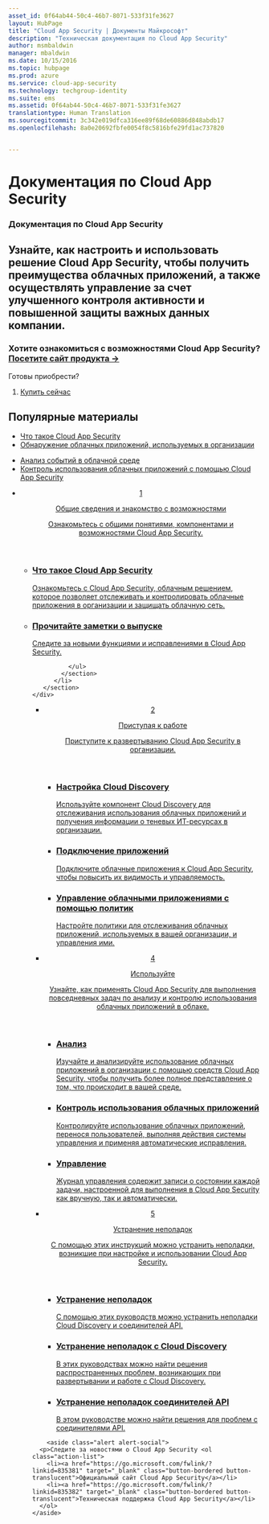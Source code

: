 ```yaml
---
asset_id: 0f64ab44-50c4-46b7-8071-533f31fe3627
layout: HubPage
title: "Cloud App Security | Документы Майкрософт"
description: "Техническая документация по Cloud App Security"
author: msmbaldwin
manager: mbaldwin
ms.date: 10/15/2016
ms.topic: hubpage
ms.prod: azure
ms.service: cloud-app-security
ms.technology: techgroup-identity
ms.suite: ems
ms.assetid: 0f64ab44-50c4-46b7-8071-533f31fe3627
translationtype: Human Translation
ms.sourcegitcommit: 3c342e019dfca316ee89f68de60886d848abdb17
ms.openlocfilehash: 8a0e20692fbfe0054f8c5816bfe29fd1ac737820


---
```


# <a name="cloud-app-security-documentation"></a>Документация по Cloud App Security
<article id="main">
    <section id="hero-content">
      <h1>Документация по Cloud App Security</h1>
      <h2>Узнайте, как настроить и использовать решение Cloud App Security, чтобы получить преимущества облачных приложений, а также осуществлять управление за счет улучшенного контроля активности и повышенной защиты важных данных компании. </h2>
      <h3>Хотите ознакомиться с возможностями Cloud App Security? <a href="https://go.microsoft.com/fwlink/?linkid=835379" target="_blank">Посетите сайт продукта &rarr;</a></h3>
    </section>
    <aside class="alert section-border">
        <p>Готовы приобрести?</p>
        <ol class="action-list">
            <li><a href="https://go.microsoft.com/fwlink/?linkid=835380" target="_blank" class="button-bordered button-translucent">Купить сейчас</a></li>
        </ol>
    </aside>
    <section id="featured" class="container">
      <h2 class="section-heading"><span class="icon icon-warning"></span> Популярные материалы</h2>
      <div class="features row">
        <ul class="column column-half">
          <li><a href="./what-is-cloud-app-security.md">Что такое Cloud App Security</a></li>
          <li><a href="./set-up-cloud-discovery.md">Обнаружение облачных приложений, используемых в организации</a></li>
        </ul>
        <ul class="column column-half">
          <li><a href="./investigate.md">Анализ событий в облачной среде</a></li>
          <li><a href="./control.md">Контроль использования облачных приложений с помощью Cloud App Security</a></li>
        </ul>
      </div>
    </section>
    <div id="journeys">
      <section class="container">
        <ul class="journeys-list">
          <li class="journey-step">
            <header class="journey-step-header row">
              <a href="./what-is-cloud-app-security.md">
                <div class="title column-third">
                  <span class="step-number">1</span>
                  <p>Общие сведения и знакомство с возможностями</p>
                </div>
                <p class="description column-two-thirds">Ознакомьтесь с общими понятиями, компонентами и возможностями Cloud App Security.</p>
              </a>
            </header>
            <section class="journey-step-elements content">
              <ul class="row">
                <li class="column-third">
                  <a href="./what-is-cloud-app-security.md">
                    <h3>Что такое Cloud App Security</h3>
                    <p>Ознакомьтесь с Cloud App Security, облачным решением, которое позволяет отслеживать и контролировать облачные приложения в организации и защищать облачную сеть.</p>
                  </a>
                </li>
                <li class="column-third">
                  <a href="./release-notes.md">
                    <h3>Прочитайте заметки о выпуске</h3>
                    <p>Следите за новыми функциями и исправлениями в Cloud App Security.</p>
                  </a>
                </li>
                
              </ul>
            </section>
          </li>
       </section>
    </div>
<div id="journeys">
      <section class="container">
        <ul class="journeys-list">
          <li class="journey-step">
            <header class="journey-step-header row">
              <a href="./getting-started-with-cloud-app-security.md">
                <div class="title column-third">
                  <span class="step-number">2</span>
                  <p>Приступая к работе</p>
                </div>
                <p class="description column-two-thirds">Приступите к развертыванию Cloud App Security в организации.</p>
              </a>
            </header>
            <section class="journey-step-elements content">
              <ul class="row">
                <li class="column-third">
                  <a href="./set-up-cloud-discovery.md">
                    <h3>Настройка Cloud Discovery</h3>
                    <p>Используйте компонент Cloud Discovery для отслеживания использования облачных приложений и получения информации о теневых ИТ-ресурсах в организации.</p>
                  </a>
                </li>
                <li class="column-third">
                  <a href="./enable-instant-visibility-protection-and-governance-actions-for-your-apps.md">
                    <h3>Подключение приложений</h3>
                    <p>Подключите облачные приложения к Cloud App Security, чтобы повысить их видимость и управляемость.</p>
                  </a>
                </li>
                <li class="column-third">
                  <a href="./control-cloud-apps-with-policies.md">
                    <h3>Управление облачными приложениями с помощью политик</h3>
                    <p>Настройте политики для отслеживания облачных приложений, используемых в вашей организации, и управления ими.</p>
                  </a>
                </li>
              </ul>
            </section>
          </li>
       </section>
    </div>
  <div id="journeys">
      <section class="container">
        <ul class="journeys-list">
          <li class="journey-step">
            <header class="journey-step-header row">
              <a href="./daily-activities-to-protect-your-cloud-environment.md">
                <div class="title column-third">
                  <span class="step-number">4</span>
                  <p>Используйте</p>
                </div>
                <p class="description column-two-thirds">Узнайте, как применять Cloud App Security для выполнения повседневных задач по анализу и контролю использования облачных приложений в облаке.</p>
              </a>
            </header>
            <section class="journey-step-elements content">
              <ul class="row">
                <li class="column-third">
                  <a href="./investigate.md">
                    <h3>Анализ</h3>
                    <p>Изучайте и анализируйте использование облачных приложений в организации с помощью средств Cloud App Security, чтобы получить более полное представление о том, что происходит в вашей среде.</p>
                  </a>
                </li>
                <li class="column-third">
                  <a href="./control.md">
                    <h3>Контроль использования облачных приложений</h3>
                    <p>Контролируйте использование облачных приложений, перенося пользователей, выполняя действия системы управления и применяя автоматические исправления.</p>
                  </a>
                </li>
                <li class="column-third">
                  <a href="./governance-actions.md">
                    <h3>Управление</h3>
                    <p>Журнал управления содержит записи о состоянии каждой задачи, настроенной для выполнения в Cloud App Security как вручную, так и автоматически.</p>
                  </a>
                </li>
              </ul>
            </section>
          </li>
       </section>
    </div>
      <div id="journeys">
      <section class="container">
        <ul class="journeys-list">
          <li class="journey-step">
            <header class="journey-step-header row">
              <a href="./troubleshooting.md">
                <div class="title column-third">
                  <span class="step-number">5</span>
                  <p>Устранение неполадок</p>
                </div>
                <p class="description column-two-thirds">С помощью этих инструкций можно устранить неполадки, возникшие при настройке и использовании Cloud App Security.</p>
              </a>
            </header>
            <section class="journey-step-elements content">
              <ul class="row">
                <li class="column-third">
                  <a href="./troubleshooting.md">
                    <h3>Устранение неполадок</h3>
                    <p>С помощью этих руководств можно устранить неполадки Cloud Discovery и соединителей API.</p>
                  </a>
                </li>
                <li class="column-third">
                  <a href="./troubleshooting-cloud-discovery.md">
                    <h3>Устранение неполадок с Cloud Discovery</h3>
                    <p>В этих руководствах можно найти решения распространенных проблем, возникающих при развертывании и работе с Cloud Discovery.</p>
                  </a>
                </li>
                <li class="column-third">
                  <a href="./troubleshooting-api-connectors-using-error-messages.md">
                    <h3>Устранение неполадок соединителей API</h3>
                    <p>В этом руководстве можно найти решения для проблем с соединителями API.</p>
                  </a>
                </li>
              </ul>
            </section>
          </li>
       </section>
    </div>  

        <aside class="alert alert-social">
      <p>Следите за новостями о Cloud App Security <ol class="action-list">
        <li><a href="https://go.microsoft.com/fwlink/?linkid=835381" target="_blank" class="button-bordered button-translucent">Официальный сайт Cloud App Security</a></li>
        <li><a href="https://go.microsoft.com/fwlink/?linkid=835382" target="_blank" class="button-bordered button-translucent">Техническая поддержка Cloud App Security</a></li>
      </ol>
    </aside>
</article>



<!--HONumber=Nov16_HO4-->


